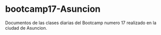 # bootcamp17-Asuncion
Documentos de las clases diarias del Bootcamp numero 17 realizado en la ciudad de Asuncion.
